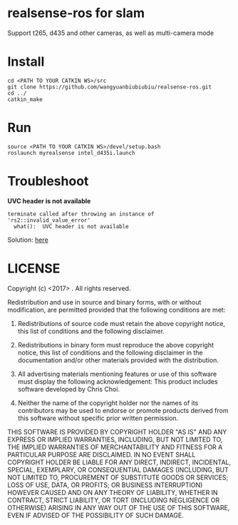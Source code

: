 # realsense-ros for slam
Support t265, d435 and other cameras, as well as multi-camera mode


# Install
    cd <PATH TO YOUR CATKIN WS>/src
    git clone https://github.com/wangyuanbiubiubiu/realsense-ros.git
    cd ../
    catkin_make

# Run

    source <PATH TO YOUR CATKIN WS>/devel/setup.bash
    roslaunch myrealsense intel_d435i.launch



# Troubleshoot

**UVC header is not available**

    terminate called after throwing an instance of 'rs2::invalid_value_error'
      what():  UVC header is not available
      
Solution: [here](https://github.com/chutsu/rs4se/issues/3#issuecomment-530434550)


# LICENSE

Copyright (c) <2017> <Chris Choi>. All rights reserved.

Redistribution and use in source and binary forms, with or without
modification, are permitted provided that the following conditions are met:

1. Redistributions of source code must retain the above copyright notice, this
list of conditions and the following disclaimer.

2. Redistributions in binary form must reproduce the above copyright notice,
this list of conditions and the following disclaimer in the documentation
and/or other materials provided with the distribution.

3. All advertising materials mentioning features or use of this software must
display the following acknowledgement: This product includes software developed
by Chris Choi.

4. Neither the name of the copyright holder nor the names of its contributors
may be used to endorse or promote products derived from this software without
specific prior written permission.

THIS SOFTWARE IS PROVIDED BY COPYRIGHT HOLDER "AS IS" AND ANY EXPRESS OR
IMPLIED WARRANTIES, INCLUDING, BUT NOT LIMITED TO, THE IMPLIED WARRANTIES OF
MERCHANTABILITY AND FITNESS FOR A PARTICULAR PURPOSE ARE DISCLAIMED. IN NO
EVENT SHALL COPYRIGHT HOLDER BE LIABLE FOR ANY DIRECT, INDIRECT, INCIDENTAL,
SPECIAL, EXEMPLARY, OR CONSEQUENTIAL DAMAGES (INCLUDING, BUT NOT LIMITED TO,
PROCUREMENT OF SUBSTITUTE GOODS OR SERVICES; LOSS OF USE, DATA, OR PROFITS; OR
BUSINESS INTERRUPTION) HOWEVER CAUSED AND ON ANY THEORY OF LIABILITY, WHETHER
IN CONTRACT, STRICT LIABILITY, OR TORT (INCLUDING NEGLIGENCE OR OTHERWISE)
ARISING IN ANY WAY OUT OF THE USE OF THIS SOFTWARE, EVEN IF ADVISED OF THE
POSSIBILITY OF SUCH DAMAGE.

[librealsense2]: https://github.com/IntelRealSense/librealsense/blob/master/doc/distribution_linux.md
[install_prerequisit]: https://github.com/IntelRealSense/librealsense/blob/master/doc/installation.md#prerequisites

